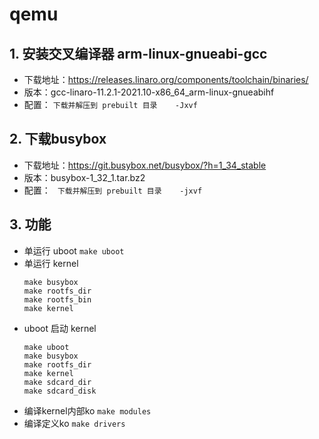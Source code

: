 # qemu
## 1. 安装交叉编译器 arm-linux-gnueabi-gcc
- 下载地址：https://releases.linaro.org/components/toolchain/binaries/
- 版本：gcc-linaro-11.2.1-2021.10-x86_64_arm-linux-gnueabihf
- 配置：
  ``` 下载并解压到 prebuilt 目录    -Jxvf ```


## 2. 下载busybox
- 下载地址：https://git.busybox.net/busybox/?h=1_34_stable
- 版本：busybox-1_32_1.tar.bz2
- 配置：
``` 下载并解压到 prebuilt 目录    -jxvf```
 
## 3. 功能
- 单运行 uboot
  ```make uboot```
- 单运行 kernel
  ```
  make busybox
  make rootfs_dir
  make rootfs_bin
  make kernel
  ```
- uboot 启动 kernel
  ```
  make uboot
  make busybox
  make rootfs_dir
  make kernel
  make sdcard_dir
  make sdcard_disk
  ```
- 编译kernel内部ko
  ``` make modules ```
- 编译定义ko
  ``` make drivers ```
